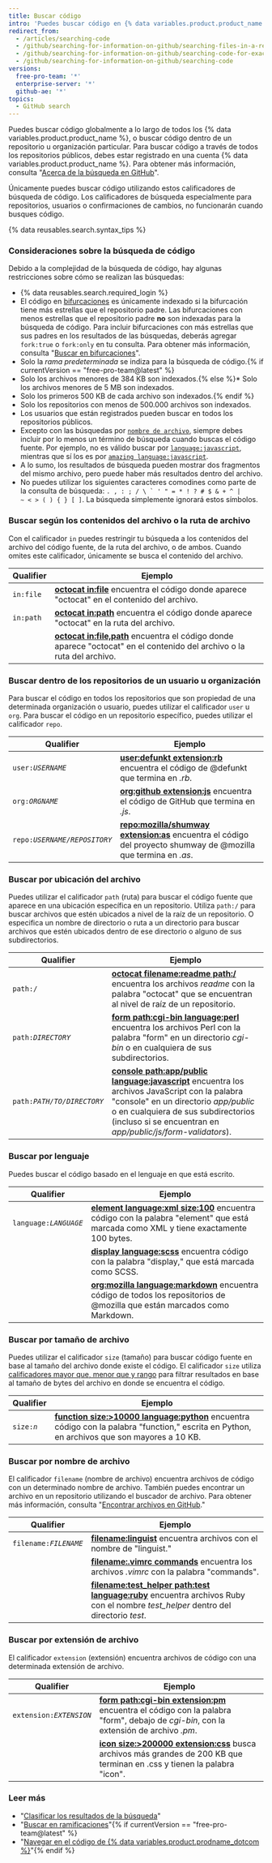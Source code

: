 ```yaml
---
title: Buscar código
intro: 'Puedes buscar código en {% data variables.product.product_name %} y acotar los resultados utilizando estos calificadores de búsqueda de código en cualquier combinación.'
redirect_from:
  - /articles/searching-code
  - /github/searching-for-information-on-github/searching-files-in-a-repository-for-exact-matches
  - /github/searching-for-information-on-github/searching-code-for-exact-matches
  - /github/searching-for-information-on-github/searching-code
versions:
  free-pro-team: '*'
  enterprise-server: '*'
  github-ae: '*'
topics:
  - GitHub search
---
```

Puedes buscar código globalmente a lo largo de todos los {% data variables.product.product_name %}, o buscar código dentro de un repositorio u organización particular. Para buscar código a través de todos los repositorios públicos, debes estar registrado en una cuenta {% data variables.product.product_name %}. Para obtener más información, consulta "[Acerca de la búsqueda en GitHub](/articles/about-searching-on-github)".

Únicamente puedes buscar código utilizando estos calificadores de búsqueda de código. Los calificadores de búsqueda especialmente para repositorios, usuarios o confirmaciones de cambios, no funcionarán cuando busques código.

{% data reusables.search.syntax_tips %}

### Consideraciones sobre la búsqueda de código

Debido a la complejidad de la búsqueda de código, hay algunas restricciones sobre cómo se realizan las búsquedas:

- {% data reusables.search.required_login %}
- El código en [bifurcaciones](/articles/about-forks) es únicamente indexado si la bifurcación tiene más estrellas que el repositorio padre. Las bifurcaciones con menos estrellas que el repositorio padre **no** son indexadas para la búsqueda de código. Para incluir bifurcaciones con más estrellas que sus padres en los resultados de las búsquedas, deberás agregar `fork:true` o `fork:only` en tu consulta. Para obtener más información, consulta "[Buscar en bifurcaciones](/articles/searching-in-forks)".
- Solo la _rama predeterminada_ se indiza para la búsqueda de código.{% if currentVersion == "free-pro-team@latest" %}
- Solo los archivos menores de 384 KB son indexados.{% else %}* Solo los archivos menores de 5 MB son indexados.
- Solo los primeros 500 KB de cada archivo son indexados.{% endif %}
- Solo los repositorios con menos de 500.000 archivos son indexados.
- Los usuarios que están registrados pueden buscar en todos los repositorios públicos.
- Excepto con las búsquedas por [`nombre de archivo`](#search-by-filename), siempre debes incluir por lo menos un término de búsqueda cuando buscas el código fuente. Por ejemplo, no es válido buscar por [`language:javascript`](https://github.com/search?utf8=%E2%9C%93&q=language%3Ajavascript&type=Code&ref=searchresults), mientras que sí los es por [`amazing language:javascript`](https://github.com/search?utf8=%E2%9C%93&q=amazing+language%3Ajavascript&type=Code&ref=searchresults).
- A lo sumo, los resultados de búsqueda pueden mostrar dos fragmentos del mismo archivo, pero puede haber más resultados dentro del archivo.
- No puedes utilizar los siguientes caracteres comodines como parte de la consulta de búsqueda: <code>. , : ; / \ ` ' " = * ! ? # $ & + ^ | ~ < > ( ) { } [ ]</code>. La búsqueda simplemente ignorará estos símbolos.

### Buscar según los contenidos del archivo o la ruta de archivo

Con el calificador `in` puedes restringir tu búsqueda a los contenidos del archivo del código fuente, de la ruta del archivo, o de ambos. Cuando omites este calificador, únicamente se busca el contenido del archivo.

| Qualifier | Ejemplo                                                                                                                                                                                   |
| --------- | ----------------------------------------------------------------------------------------------------------------------------------------------------------------------------------------- |
| `in:file` | [**octocat in:file**](https://github.com/search?q=octocat+in%3Afile&type=Code) encuentra el código donde aparece "octocat" en el contenido del archivo.                                   |
| `in:path` | [**octocat in:path**](https://github.com/search?q=octocat+in%3Apath&type=Code) encuentra el código donde aparece "octocat" en la ruta del archivo.                                        |
|           | [**octocat in:file,path**](https://github.com/search?q=octocat+in%3Afile%2Cpath&type=Code) encuentra el código donde aparece "octocat" en el contenido del archivo o la ruta del archivo. |

### Buscar dentro de los repositorios de un usuario u organización

Para buscar el código en todos los repositorios que son propiedad de una determinada organización o usuario, puedes utilizar el calificador `user` u `org`. Para buscar el código en un repositorio específico, puedes utilizar el calificador `repo`.

| Qualifier                 | Ejemplo                                                                                                                                                                                                              |
| ------------------------- | -------------------------------------------------------------------------------------------------------------------------------------------------------------------------------------------------------------------- |
| <code>user:<em>USERNAME</em></code> | [**user:defunkt extension:rb**](https://github.com/search?q=user%3Agithub+extension%3Arb&type=Code) encuentra el código de @defunkt que termina en <em>.rb</em>.                                         |
| <code>org:<em>ORGNAME</em></code> | [**org:github extension:js**](https://github.com/search?utf8=%E2%9C%93&q=org%3Agithub+extension%3Ajs&type=Code) encuentra el código de GitHub que termina en <em>.js</em>.                               |
| <code>repo:<em>USERNAME/REPOSITORY</em></code> | [**repo:mozilla/shumway extension:as**](https://github.com/search?q=repo%3Amozilla%2Fshumway+extension%3Aas&type=Code) encuentra el código del proyecto shumway de @mozilla que termina en <em>.as</em>. |

### Buscar por ubicación del archivo

Puedes utilizar el calificador `path` (ruta) para buscar el código fuente que aparece en una ubicación específica en un repositorio. Utiliza `path:/` para buscar archivos que estén ubicados a nivel de la raíz de un repositorio. O especifica un nombre de directorio o ruta a un directorio para buscar archivos que estén ubicados dentro de ese directorio o alguno de sus subdirectorios.

| Qualifier                  | Ejemplo                                                                                                                                                                                                                                                                                                                                              |
| -------------------------- | ---------------------------------------------------------------------------------------------------------------------------------------------------------------------------------------------------------------------------------------------------------------------------------------------------------------------------------------------------- |
| <code>path:/</code>  | [**octocat filename:readme path:/**](https://github.com/search?utf8=%E2%9C%93&q=octocat+filename%3Areadme+path%3A%2F&type=Code) encuentra los archivos _readme_ con la palabra "octocat" que se encuentran al nivel de raíz de un repositorio.                                                                                                       |
| <code>path:<em>DIRECTORY</em></code>  | [**form path:cgi-bin language:perl**](https://github.com/search?q=form+path%3Acgi-bin+language%3Aperl&type=Code) encuentra los archivos Perl con la palabra "form" en un directorio <em>cgi-bin</em> o en cualquiera de sus subdirectorios.                                                                                                   |
| <code>path:<em>PATH/TO/DIRECTORY</em></code> | [**console path:app/public language:javascript**](https://github.com/search?q=console+path%3A%22app%2Fpublic%22+language%3Ajavascript&type=Code) encuentra los archivos JavaScript con la palabra "console" en un directorio <em>app/public</em> o en cualquiera de sus subdirectorios (incluso si se encuentran en <em>app/public/js/form-validators</em>). |

### Buscar por lenguaje

Puedes buscar el código basado en el lenguaje en que está escrito.

| Qualifier                  | Ejemplo                                                                                                                                                                                                              |
| -------------------------- | -------------------------------------------------------------------------------------------------------------------------------------------------------------------------------------------------------------------- |
| <code>language:<em>LANGUAGE</em></code> | [**element language:xml size:100**](https://github.com/search?q=element+language%3Axml+size%3A100&type=Code) encuentra código con la palabra "element" que está marcada como XML y tiene exactamente 100 bytes.      |
|                            | [**display language:scss**](https://github.com/search?q=display+language%3Ascss&type=Code) encuentra código con la palabra "display," que está marcada como SCSS.                                                    |
|                            | [**org:mozilla language:markdown**](https://github.com/search?utf8=%E2%9C%93&q=org%3Amozilla+language%3Amarkdown&type=Code) encuentra código de todos los repositorios de @mozilla que están marcados como Markdown. |

### Buscar por tamaño de archivo

Puedes utilizar el calificador `size` (tamaño) para buscar código fuente en base al tamaño del archivo donde existe el código. El calificador `size` utiliza [calificadores mayor que, menor que y rango](/articles/understanding-the-search-syntax) para filtrar resultados en base al tamaño de bytes del archivo en donde se encuentra el código.

| Qualifier                  | Ejemplo                                                                                                                                                                                                                                   |
| -------------------------- | ----------------------------------------------------------------------------------------------------------------------------------------------------------------------------------------------------------------------------------------- |
| <code>size:<em>n</em></code> | [**function size:&gt;10000 language:python**](https://github.com/search?q=function+size%3A%3E10000+language%3Apython&type=Code) encuentra código con la palabra "function," escrita en Python, en archivos que son mayores a 10 KB. |

### Buscar por nombre de archivo

El calificador `filename` (nombre de archivo) encuentra archivos de código con un determinado nombre de archivo. También puedes encontrar un archivo en un repositorio utilizando el buscador de archivo. Para obtener más información, consulta "[Encontrar archivos en GitHub](/articles/finding-files-on-github)."

| Qualifier                  | Ejemplo                                                                                                                                                                                                                                 |
| -------------------------- | --------------------------------------------------------------------------------------------------------------------------------------------------------------------------------------------------------------------------------------- |
| <code>filename:<em>FILENAME</em></code> | [**filename:linguist**](https://github.com/search?utf8=%E2%9C%93&q=filename%3Alinguist&type=Code) encuentra archivos con el nombre de "linguist."                                                                                       |
|                            | [**filename:.vimrc commands**](https://github.com/search?q=filename%3A.vimrc+commands&type=Code) encuentra los archivos *.vimrc* con la palabra "commands".                                                                             |
|                            | [**filename:test_helper path:test language:ruby**](https://github.com/search?q=minitest+filename%3Atest_helper+path%3Atest+language%3Aruby&type=Code) encuentra archivos Ruby con el nombre *test_helper* dentro del directorio *test*. |

### Buscar por extensión de archivo

El calificador `extension` (extensión) encuentra archivos de código con una determinada extensión de archivo.

| Qualifier                  | Ejemplo                                                                                                                                                                                                                                               |
| -------------------------- | ----------------------------------------------------------------------------------------------------------------------------------------------------------------------------------------------------------------------------------------------------- |
| <code>extension:<em>EXTENSION</em></code> | [**form path:cgi-bin extension:pm**](https://github.com/search?q=form+path%3Acgi-bin+extension%3Apm&type=Code) encuentra el código con la palabra "form", debajo de <em>cgi-bin</em>, con la extensión de archivo <em>.pm</em>. |
|                            | [**icon size:>200000 extension:css**](https://github.com/search?utf8=%E2%9C%93&q=icon+size%3A%3E200000+extension%3Acss&type=Code) busca archivos más grandes de 200 KB que terminan en .css y tienen la palabra "icon".                               |

### Leer más

- "[Clasificar los resultados de la búsqueda](/articles/sorting-search-results/)"
- "[Buscar en ramificaciones](/articles/searching-in-forks)"{% if currentVersion == "free-pro-team@latest" %}
- "[Navegar en el código de {% data variables.product.prodname_dotcom %}](/github/managing-files-in-a-repository/navigating-code-on-github)"{% endif %}
